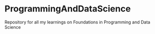 # ProgrammingAndDataScience
Repository for all my learnings on Foundations in Programming and Data Science
